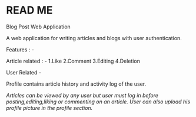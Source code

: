 # READ ME

Blog Post Web Application

A web application for writing articles and blogs with user authentication.

Features : -

Article related : -
1.Like
2.Comment
3.Editing
4.Deletion

User Related -

Profile contains article history and activity log of the user.

*Articles can be viewed by any user but user must log in before posting,editing,liking or commenting on an article.*
*User can also upload his profile picture in the profile section.*


